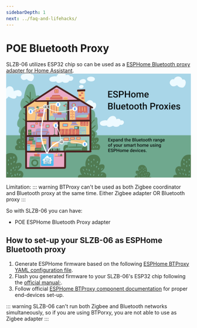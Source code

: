 ```yaml
---
sidebarDepth: 1
next: ../faq-and-lifehacks/
---
```


# POE Bluetooth Proxy

SLZB-06 utilizes ESP32 chip so can be used as a [ESPHome Bluetooth proxy adapter for Home Assistant](https://esphome.github.io/bluetooth-proxies/).
<img src="../../images/bt-proxy/slzb-06-btproxy-logo.png" title="SLZB-06 - ESPHome Bluetooth proxy mode" class="float-left" />  

Limitation:
:::  warning
BTProxy can't be used as both Zigbee coordinator and Bluetooth proxy at the same time. Either Zigbee adapter OR Bluetooth proxy
:::

So with SLZB-06 you can have:
- POE ESPHome Bluetooth Proxy adapter

## How to set-up your SLZB-06 as ESPHome Bluetooth proxy
1. Generate ESPHome firmware based on the following [ESPHome BTProxy YAML configuration file](https://github.com/smlight-dev/slzb-06-esphome/blob/main/slzb-06-esphome-btproxy.yaml).
2. Flash you generated firmware to your SLZB-06's ESP32 chip following the [official manual](https://smlight.tech/manual/slzb-06/guide/flashing-and-updating/updating-esp32.html);.
3. Follow official [ESPHome BTProxy component documentation](https://esphome.io/components/bluetooth_proxy.html) for proper end-devices set-up.

:::  warning
SLZB-06 can't run both Zigbee and Bluetooth networks simultaneously, so if you are using BTPorxy, you are not able to use as Zigbee adapter
:::

